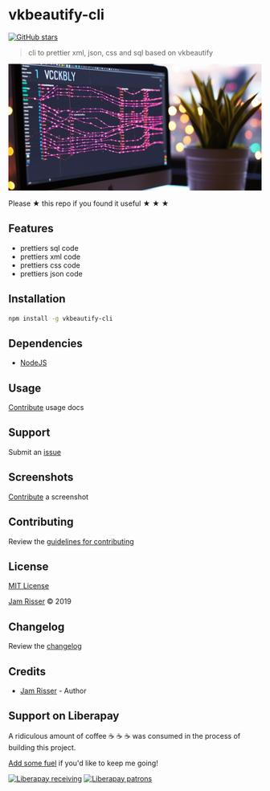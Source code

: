 # vkbeautify-cli

[![GitHub stars](https://img.shields.io/github/stars/codejamninja/vkbeautify-cli.svg?style=social&label=Stars)](https://github.com/codejamninja/vkbeautify-cli)

> cli to prettier xml, json, css and sql based on vkbeautify

![](assets/vkbeautify-cli.png)

Please ★ this repo if you found it useful ★ ★ ★

## Features

- prettiers sql code
- prettiers xml code
- prettiers css code
- prettiers json code

## Installation

```sh
npm install -g vkbeautify-cli
```

## Dependencies

- [NodeJS](https://nodejs.org)

## Usage

[Contribute](https://github.com/codejamninja/vkbeautify-cli/blob/master/CONTRIBUTING.md) usage docs

## Support

Submit an [issue](https://github.com/codejamninja/vkbeautify-cli/issues/new)

## Screenshots

[Contribute](https://github.com/codejamninja/vkbeautify-cli/blob/master/CONTRIBUTING.md) a screenshot

## Contributing

Review the [guidelines for contributing](https://github.com/codejamninja/vkbeautify-cli/blob/master/CONTRIBUTING.md)

## License

[MIT License](https://github.com/codejamninja/vkbeautify-cli/blob/master/LICENSE)

[Jam Risser](https://codejam.ninja) © 2019

## Changelog

Review the [changelog](https://github.com/codejamninja/vkbeautify-cli/blob/master/CHANGELOG.md)

## Credits

- [Jam Risser](https://codejam.ninja) - Author

## Support on Liberapay

A ridiculous amount of coffee ☕ ☕ ☕ was consumed in the process of building this project.

[Add some fuel](https://liberapay.com/codejamninja/donate) if you'd like to keep me going!

[![Liberapay receiving](https://img.shields.io/liberapay/receives/codejamninja.svg?style=flat-square)](https://liberapay.com/codejamninja/donate)
[![Liberapay patrons](https://img.shields.io/liberapay/patrons/codejamninja.svg?style=flat-square)](https://liberapay.com/codejamninja/donate)
